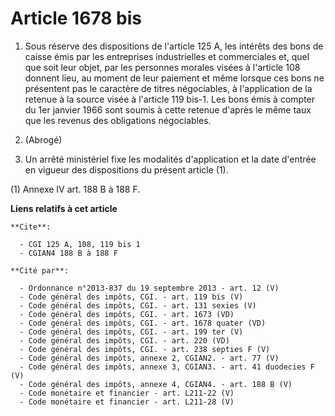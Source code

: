 # Article 1678 bis

1. Sous réserve des dispositions de l'article 125 A, les intérêts des bons de caisse émis par les entreprises industrielles
et commerciales et, quel que soit leur objet, par les personnes morales visées à l'article 108 donnent lieu, au moment de
leur paiement et même lorsque ces bons ne présentent pas le caractère de titres négociables, à l'application de la retenue à
la source visée à l'article 119 bis-1. Les bons émis à compter du 1er janvier 1966 sont soumis à cette retenue d'après le
même taux que les revenus des obligations négociables.

2. (Abrogé)

3. Un arrêté ministériel fixe les modalités d'application et la date d'entrée en vigueur des dispositions du présent article
(1).

(1) Annexe IV art. 188 B à 188 F.

**Liens relatifs à cet article**

	**Cite**:

	  - CGI 125 A, 108, 119 bis 1
	  - CGIAN4 188 B à 188 F

	**Cité par**:

	  - Ordonnance n°2013-837 du 19 septembre 2013 - art. 12 (V)
	  - Code général des impôts, CGI. - art. 119 bis (V)
	  - Code général des impôts, CGI. - art. 131 sexies (V)
	  - Code général des impôts, CGI. - art. 1673 (VD)
	  - Code général des impôts, CGI. - art. 1678 quater (VD)
	  - Code général des impôts, CGI. - art. 199 ter (V)
	  - Code général des impôts, CGI. - art. 220 (VD)
	  - Code général des impôts, CGI. - art. 238 septies F (V)
	  - Code général des impôts, annexe 2, CGIAN2. - art. 77 (V)
	  - Code général des impôts, annexe 3, CGIAN3. - art. 41 duodecies F (V)
	  - Code général des impôts, annexe 4, CGIAN4. - art. 188 B (V)
	  - Code monétaire et financier - art. L211-22 (V)
	  - Code monétaire et financier - art. L211-28 (V)
